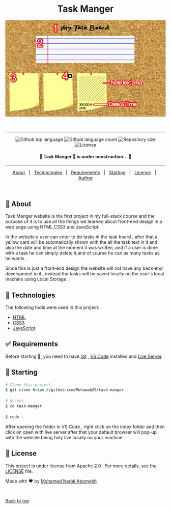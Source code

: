 
<h1 align="center" id="top">Task Manger</h1>

<div align="center" > 
  <img src="assets/images/website-mockup.jpg" alt="Task Manger" 
  />

  &#xa0;

</div>

<hr>

<p align="center">
  <img alt="Github top language" src="https://img.shields.io/github/languages/top/Mohamab29/task-manger?color=blueviolet">

  <img alt="Github language count" src="https://img.shields.io/github/languages/count/Mohamab29/task-manger?color=blueviolet">

  <img alt="Repository size" src="https://img.shields.io/github/repo-size/Mohamab29/task-manger?color=blueviolet">

  <img alt="License" src="https://img.shields.io/github/license/Mohamab29/task-manger?style=flat-square&logo=appveyor&color=blueviolet">


</p>

<!-- Status -->

<h4 align="center"> 
	🚧  Task Manger 📓 is under construction...  🚧
</h4> 

<hr>

<p align="center">
  <a href="#dart-about">About</a> &#xa0; | &#xa0;
  <a href="#rocket-technologies">Technologies</a> &#xa0; | &#xa0;
  <a href="#white_check_mark-requirements">Requirements</a> &#xa0; | &#xa0;
  <a href="#checkered_flag-starting">Starting</a> &#xa0; | &#xa0;
  <a href="#memo-license">License</a> &#xa0; | &#xa0;
  <a href="https://github.com/Mohamab29" target="_blank">Author</a>
</p>

<br>

## :dart: About ##

Task Manger website is the first project in my full-stack course and the purpose of it is to use all the things we learned about front-end design in a web page using HTML,CSS3 and JavaScript.

In the website a user can enter to do tasks in the task board , after that a yellow card will be automatically shown with the all the task text in it and also the date and time at the moment it was written, and if a user is done with a task he can simply delete it,and of course he can as many tasks as he wants .

Since this is just a front-end design the website will not have any back-end development in it
, instead the tasks will be saved locally on the user's local machine using Local Storage . 


## :rocket: Technologies ##

The following tools were used in this project:

- [HTML](https://html.com/)
- [CSS3](https://developer.mozilla.org/en-US/docs/Web/CSS/)
- [JavaScript](https://www.javascript.com/)

## :white_check_mark: Requirements ##

Before starting :checkered_flag:, you need to have [Git](https://git-scm.com) , [VS Code](https://code.visualstudio.com/) installed and [Live Server](https://marketplace.visualstudio.com/items?itemName=ritwickdey.LiveServer).

## :checkered_flag: Starting ##

```bash
# Clone this project
$ git clone https://github.com/Mohamab29/task-manger

# Access
$ cd task-manger

$ code .

```

After opening the folder in VS Code , right click on the index folder and then click on open with live server after that your default browser will pop-up with the website being fully live locally on your machine .

## :memo: License ##

This project is under license from Apache 2.0 .
For more details, see the [LICENSE](LICENSE) file.


Made with :heart: by <a href="https://github.com/Mohamab29" target="_blank">Mohamed Nedal Abomokh</a>

&#xa0;

<a href="#top">Back to top</a>
